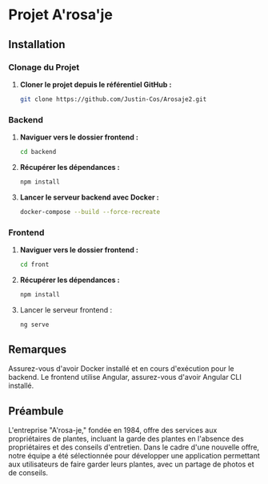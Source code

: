 # Projet A'rosa'je

## Installation

### Clonage du Projet

1. **Cloner le projet depuis le référentiel GitHub :**
   ```bash
   git clone https://github.com/Justin-Cos/Arosaje2.git

### Backend

1. **Naviguer vers le dossier frontend :**
   ```bash
   cd backend

2. **Récupérer les dépendances :**
   ```bash
   npm install

3. **Lancer le serveur backend avec Docker :** 
   ```bash
   docker-compose --build --force-recreate

### Frontend

1. **Naviguer vers le dossier frontend :**
   ```bash
   cd front

2. **Récupérer les dépendances :**
   ```bash
   npm install
3. Lancer le serveur frontend :
   ```bash
   ng serve
   
## Remarques

Assurez-vous d'avoir Docker installé et en cours d'exécution pour le backend.
Le frontend utilise Angular, assurez-vous d'avoir Angular CLI installé.

## Préambule

L'entreprise "A'rosa-je," fondée en 1984, offre des services aux propriétaires de plantes, incluant la garde des plantes en l'absence des propriétaires et des conseils d'entretien. Dans le cadre d'une nouvelle offre, notre équipe a été sélectionnée pour développer une application permettant aux utilisateurs de faire garder leurs plantes, avec un partage de photos et de conseils. 

